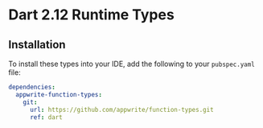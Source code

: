 # Dart 2.12 Runtime Types

## Installation
To install these types into your IDE, add the following to your `pubspec.yaml` file:
```yaml
dependencies:
  appwrite-function-types:
    git: 
      url: https://github.com/appwrite/function-types.git
      ref: dart
```